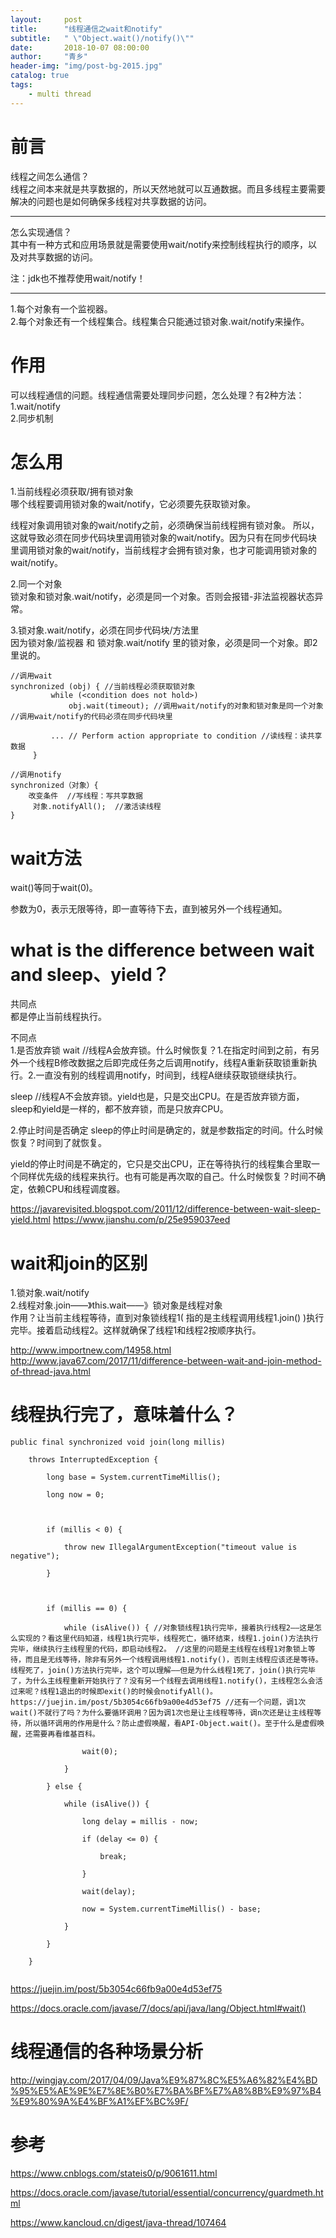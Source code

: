 ```yaml
---
layout:     post
title:      "线程通信之wait和notify"
subtitle:   " \"Object.wait()/notify()\""
date:       2018-10-07 08:00:00
author:     "青乡"
header-img: "img/post-bg-2015.jpg"
catalog: true
tags:
    - multi thread
---
```



# 前言
线程之间怎么通信？  
线程之间本来就是共享数据的，所以天然地就可以互通数据。而且多线程主要需要解决的问题也是如何确保多线程对共享数据的访问。

---
怎么实现通信？  
其中有一种方式和应用场景就是需要使用wait/notify来控制线程执行的顺序，以及对共享数据的访问。

注：jdk也不推荐使用wait/notify！

---
1.每个对象有一个监视器。  
2.每个对象还有一个线程集合。线程集合只能通过锁对象.wait/notify来操作。

# 作用
可以线程通信的问题。线程通信需要处理同步问题，怎么处理？有2种方法：  
1.wait/notify  
2.同步机制

# 怎么用
1.当前线程必须获取/拥有锁对象  
哪个线程要调用锁对象的wait/notify，它必须要先获取锁对象。

线程对象调用锁对象的wait/notify之前，必须确保当前线程拥有锁对象。
所以，这就导致必须在同步代码块里调用锁对象的wait/notify。因为只有在同步代码块里调用锁对象的wait/notify，当前线程才会拥有锁对象，也才可能调用锁对象的wait/notify。

2.同一个对象  
锁对象和锁对象.wait/notify，必须是同一个对象。否则会报错-非法监视器状态异常。

3.锁对象.wait/notify，必须在同步代码块/方法里  
因为锁对象/监视器 和 锁对象.wait/notify 里的锁对象，必须是同一个对象。即2里说的。

```
//调用wait
synchronized (obj) { //当前线程必须获取锁对象 
         while (<condition does not hold>)
             obj.wait(timeout); //调用wait/notify的对象和锁对象是同一个对象 //调用wait/notify的代码必须在同步代码块里
         
         ... // Perform action appropriate to condition //读线程：读共享数据
     }

//调用notify
synchronized（对象）{
    改变条件  //写线程：写共享数据
     对象.notifyAll();  //激活读线程
}
```

# wait方法
wait()等同于wait(0)。

参数为0，表示无限等待，即一直等待下去，直到被另外一个线程通知。

# what is the difference between wait and sleep、yield？
共同点  
都是停止当前线程执行。

不同点  
1.是否放弃锁
wait //线程A会放弃锁。什么时候恢复？1.在指定时间到之前，有另外一个线程B修改数据之后即完成任务之后调用notify，线程A重新获取锁重新执行。2.一直没有别的线程调用notify，时间到，线程A继续获取锁继续执行。

sleep //线程A不会放弃锁。yield也是，只是交出CPU。在是否放弃锁方面，sleep和yield是一样的，都不放弃锁，而是只放弃CPU。

2.停止时间是否确定
sleep的停止时间是确定的，就是参数指定的时间。什么时候恢复？时间到了就恢复。

yield的停止时间是不确定的，它只是交出CPU，正在等待执行的线程集合里取一个同样优先级的线程来执行。也有可能是再次取的自己。什么时候恢复？时间不确定，依赖CPU和线程调度器。

https://javarevisited.blogspot.com/2011/12/difference-between-wait-sleep-yield.html
https://www.jianshu.com/p/25e959037eed

# wait和join的区别
1.锁对象.wait/notify  
2.线程对象.join——》this.wait——》锁对象是线程对象  
作用？让当前主线程等待，直到对象锁线程1( 指的是主线程调用线程1.join() )执行完毕。接着启动线程2。这样就确保了线程1和线程2按顺序执行。

http://www.importnew.com/14958.html
http://www.java67.com/2017/11/difference-between-wait-and-join-method-of-thread-java.html


# 线程执行完了，意味着什么？
```
public final synchronized void join(long millis)

    throws InterruptedException {

        long base = System.currentTimeMillis();

        long now = 0;



        if (millis < 0) {

            throw new IllegalArgumentException("timeout value is negative");

        }



        if (millis == 0) {

            while (isAlive()) { //对象锁线程1执行完毕，接着执行线程2——这是怎么实现的？看这里代码知道，线程1执行完毕，线程死亡，循环结束，线程1.join()方法执行完毕，继续执行主线程里的代码，即启动线程2。 //这里的问题是主线程在线程1对象锁上等待，而且是无线等待，除非有另外一个线程调用线程1.notify()，否则主线程应该还是等待。线程死了，join()方法执行完毕，这个可以理解——但是为什么线程1死了，join()执行完毕了，为什么主线程重新开始执行了？没有另一个线程去调用线程1.notify()，主线程怎么会活过来呢？线程1退出的时候即exit()的时候会notifyAll()。https://juejin.im/post/5b3054c66fb9a00e4d53ef75 //还有一个问题，调1次wait()不就行了吗？为什么要循环调用？因为调1次也是让主线程等待，调n次还是让主线程等待，所以循环调用的作用是什么？防止虚假唤醒，看API-Object.wait()。至于什么是虚假唤醒，还需要再看维基百科。

                wait(0);

            }

        } else {

            while (isAlive()) {

                long delay = millis - now;

                if (delay <= 0) {

                    break;

                }

                wait(delay);

                now = System.currentTimeMillis() - base;

            }

        }

    }


``` 
https://juejin.im/post/5b3054c66fb9a00e4d53ef75

https://docs.oracle.com/javase/7/docs/api/java/lang/Object.html#wait()


# 线程通信的各种场景分析
http://wingjay.com/2017/04/09/Java%E9%87%8C%E5%A6%82%E4%BD%95%E5%AE%9E%E7%8E%B0%E7%BA%BF%E7%A8%8B%E9%97%B4%E9%80%9A%E4%BF%A1%EF%BC%9F/


# 参考
<a>https://www.cnblogs.com/stateis0/p/9061611.html</a>

https://docs.oracle.com/javase/tutorial/essential/concurrency/guardmeth.html

https://www.kancloud.cn/digest/java-thread/107464








